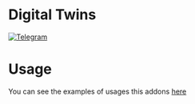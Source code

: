 # Digital Twins

[![Telegram](https://img.shields.io/badge/chat-on%20Telegram-2ba2d9.svg)](https://t.me/lamamatcher)

<a name="installation"></a>
# Usage
You can see the examples of usages this addons [here](https://github.com/sb-ai-lab/LightAutoML/blob/master/examples/tutorials/Tutorial_12_Matching.ipynb)

